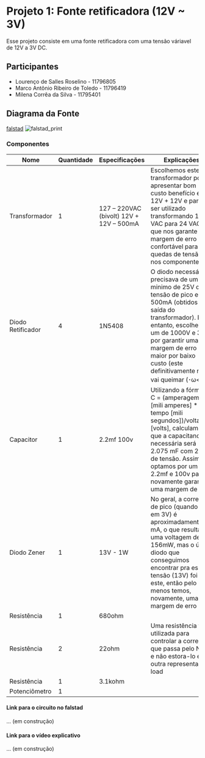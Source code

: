 # Projeto 1: Fonte retificadora (12V ~ 3V)
Esse projeto consiste em uma fonte retificadora com uma tensão váriavel de 12V a 3V DC.

## Participantes
* Lourenço de Salles Roselino - 11796805
* Marco Antônio Ribeiro de Toledo - 11796419
* Milena Corrêa da Silva - 11795401

## Diagrama da Fonte
[falstad](http://tinyurl.com/y8eeqs6w)
![falstad_print](https://i.imgur.com/HulbdI8.png)

### Componentes
|Nome   |Quantidade  |Especificações   |Explicações   | Preço |
|---|---|---|---|---|
|Transformador |1  | 127 – 220VAC (bivolt) 12V + 12V – 500mA  | Escolhemos este transformador por apresentar bom custo benefício em 12V + 12V e para ser utilizado transformando 127 VAC para 24 VAC, o que nos garante uma margem de erro confortável para quedas de tensão nos componentes|R$21,90 |
|Diodo Retificador   |4  | 1N5408 | O diodo necessário precisava de um minimo de 25V de tensão de pico e 500mA (obtidos pela saída do transformador). No entanto, escolhemos um de 1000V e 3A por garantir uma margem de erro maior por baixo custo (este definitivamente não vai queimar (･ω<)☆)| R$2,40 por 10 unidades |
|Capacitor  |1 | 2.2mf 100v  |Utilizando a fórmula C = (amperagem [mili amperes] * tempo [mili segundos])/voltagem [volts], calculamos que a  capacitancia necessária será 2.075 mF com 25V de tensão. Assim, optamos por um de 2.2mf e 100v para novamente garantir uma margem de erro |R$10 por 20 unidades|
|Diodo Zener   |1  | 13V - 1W | No geral, a corrente de pico (quando está em 3V) é aproximadamente 12 mA, o que resulta em uma voltagem de 156mW, mas o único diodo que conseguimos encontrar pra essa tensão (13V) foi este, então pelo menos temos, novamente, uma boa margem de erro|R$10,66 por 10 unidades|
|Resistência   | 1  | 680ohm  |   |   |
|Resistência    | 2   | 22ohm| Uma resistência foi utilizada para controlar a corrente que passa pelo NPN e não estora-lo e a outra representa o load|
|Resistência  | 1   | 3.1kohm    |    |
|Potenciômetro   |1   |   |   |   |


#### Link para o circuito no falstad
... (em construção)

#### Link para o vídeo explicativo
... (em construção)
